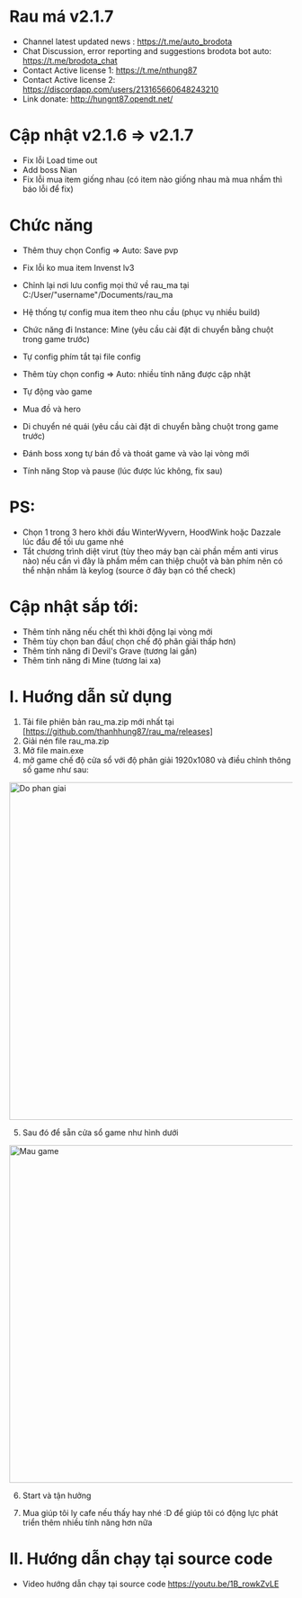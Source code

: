 # Rau má v2.1.7
 - Channel latest updated news : https://t.me/auto_brodota
 - Chat Discussion, error reporting and suggestions brodota bot auto: https://t.me/brodota_chat
 - Contact Active license 1: https://t.me/nthung87 
 - Contact Active license 2: https://discordapp.com/users/213165660648243210
 - Link donate: http://hungnt87.opendt.net/
# Cập nhật v2.1.6 => v2.1.7
- Fix lỗi Load time out
- Add boss Nian
- Fix lỗi mua item giống nhau (có item nào giống nhau mà mua nhầm thì báo lỗi để fix)
# Chức năng
- Thêm thuy chọn Config => Auto: Save pvp
- Fix lỗi ko mua item Invenst lv3

- Chỉnh lại nơi lưu config mọi thứ về rau_ma tại C:/User/"username"/Documents/rau_ma
- Hệ thống tự config mua item theo nhu cầu (phục vụ nhiều build)
- Chức năng đi Instance: Mine (yêu cầu cài đặt di chuyển bằng chuột trong game trước)
- Tự config phím tắt tại file config
- Thêm tùy chọn config => Auto: nhiều tính năng được cập nhật
- Tự động vào game
- Mua đồ và hero
- Di chuyển né quái (yêu cầu cài đặt di chuyển bằng chuột trong game trước)
- Đánh boss xong tự bán đồ và thoát game và vào lại vòng mới
- Tính năng Stop và pause (lúc được lúc không, fix sau)
# PS:
- Chọn 1 trong 3 hero khởi đầu WinterWyvern, HoodWink hoặc Dazzale lúc đầu để tối ưu game nhé
- Tắt chương trình diệt virut (tùy theo máy bạn cài phần mềm anti virus nào) nếu cần vì đây là phầm mềm can thiệp chuột và bàn phím nên có thể nhận nhầm là keylog (source ở đây bạn có thể check)

# Cập nhật sắp tới:

- Thêm tính năng nếu chết thì khởi động lại vòng mới
- Thêm tùy chọn ban đầu( chọn chế độ phân giải thấp hơn)
- Thêm tính năng đi Devil's Grave (tương lai gần)
- Thêm tinh năng đi Mine (tương lai xa)

# I. Huớng dẫn sử dụng

1. Tải file phiên bản rau_ma.zip mới nhất tại [https://github.com/thanhhung87/rau_ma/releases]
2. Giải nén file rau_ma.zip
3. Mở file main.exe
4. mở game chế độ cửa sổ với độ phân giải 1920x1080 và điều chỉnh thông số game như sau:

 <img src="https://github.com/hungnt87/brodota-bot/assets/71305971/ff9a874d-7b4e-4175-ad4b-2d62787ecd4e" width="600" alt="Do phan giai" />

5. Sau đó để sẵn cửa sổ game như hình dưới

 <img src="https://github.com/hungnt87/brodota-bot/assets/71305971/9820772b-ba40-4214-8781-7be315bc1b9e" width="600" alt="Mau game" />

6. Start và tận hưởng

7. Mua giúp tôi ly cafe nếu thấy hay nhé :D để giúp tôi có động lực phát triển thêm nhiều tính năng hơn nữa

# II. Hướng dẫn chạy tại source code

- Video hướng dẫn chạy tại source code
  https://youtu.be/1B_rowkZvLE

